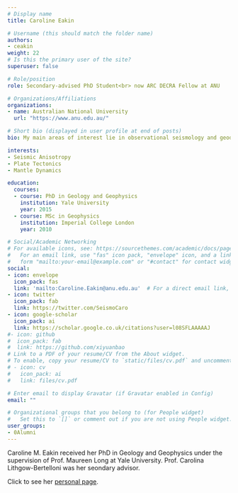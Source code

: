 ```yaml
---
# Display name
title: Caroline Eakin

# Username (this should match the folder name)
authors:
- ceakin
weight: 22
# Is this the primary user of the site?
superuser: false

# Role/position
role: Secondary-advised PhD Student<br> now ARC DECRA Fellow at ANU 

# Organizations/Affiliations
organizations:
- name: Australian National University
  url: "https://www.anu.edu.au/"

# Short bio (displayed in user profile at end of posts)
bio: My main areas of interest lie in observational seismology and geodynamics, and particularly in combining them to investigate plate tectonic processes. 

interests:
- Seismic Anisotropy
- Plate Tectonics
- Mantle Dynamics

education:
  courses:
  - course: PhD in Geology and Geophysics
    institution: Yale University
    year: 2015
  - course: MSc in Geophysics
    institution: Imperial College London
    year: 2010

# Social/Academic Networking
# For available icons, see: https://sourcethemes.com/academic/docs/page-builder/#icons
#   For an email link, use "fas" icon pack, "envelope" icon, and a link in the
#   form "mailto:your-email@example.com" or "#contact" for contact widget.
social:
- icon: envelope
  icon_pack: fas
  link: 'mailto:Caroline.Eakin@anu.edu.au'  # For a direct email link, use "mailto:test@example.org".
- icon: twitter
  icon_pack: fab
  link: https://twitter.com/SeismoCaro
- icon: google-scholar
  icon_pack: ai
  link: https://scholar.google.co.uk/citations?user=l08SFLAAAAAJ
#- icon: github
#  icon_pack: fab
#  link: https://github.com/xiyuanbao
# Link to a PDF of your resume/CV from the About widget.
# To enable, copy your resume/CV to `static/files/cv.pdf` and uncomment the lines below.
# - icon: cv
#   icon_pack: ai
#   link: files/cv.pdf

# Enter email to display Gravatar (if Gravatar enabled in Config)
email: ""

# Organizational groups that you belong to (for People widget)
#   Set this to `[]` or comment out if you are not using People widget.
user_groups:
- 0Alumni
---
```


Caroline M. Eakin received her PhD in Geology and Geophysics under the supervision of Prof. Maureen Long at Yale University. Prof. Carolina Lithgow-Bertelloni was her seondary advisor.

Click to see her [personal page](http://rses.anu.edu.au/people/academics/dr-caroline-m-eakin#acton-tabs-link--tabs-person_tabs-middle-1). 

